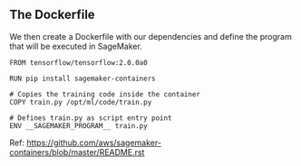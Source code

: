 ## The Dockerfile

We then create a Dockerfile with our dependencies and define the program that will be executed in SageMaker.

```
FROM tensorflow/tensorflow:2.0.0a0

RUN pip install sagemaker-containers

# Copies the training code inside the container
COPY train.py /opt/ml/code/train.py

# Defines train.py as script entry point
ENV __SAGEMAKER_PROGRAM__ train.py

```

Ref: https://github.com/aws/sagemaker-containers/blob/master/README.rst